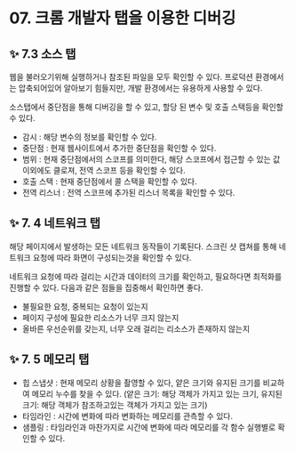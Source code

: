# 07. 크롬 개발자 탭을 이용한 디버깅

## ✨ 7.3 소스 탭

웹을 불러오기위해 실행하거나 참조된 파일을 모두 확인할 수 있다. 프로덕션 환경에서는 압축되어있어 알아보기 힘들지만, 개발 환경에서는 유용하게 사용할 수 있다.

소스탭에서 중단점을 통해 디버깅을 할 수 있고, 할당 된 변수 및 호출 스택등을 확인할 수 있다.

- 감시  : 해당 변수의 정보를 확인할 수 있다.
- 중단점 : 현재 웹사이트에서 추가한 중단점을 확인할 수 있다.
- 범위 : 현재 중단점에서의 스코프를 의미한다, 해당 스코프에서 접근할 수 있는 값 이외에도 클로져, 전역 스코프 등을 확인할 수 있다.
- 호출 스택 : 현재 중단점에서 콜 스택을 확인할 수 있다.
- 전역 리스너 : 전역 스코프에 추가된 리스너 목록을 확인할 수 있다.

## ✨ 7. 4 네트워크 탭

해당 페이지에서 발생하는 모든 네트워크 동작들이 기록된다. 스크린 샷 캡쳐를 통해 네트워크 요청에 따라 화면이 구성되는것을 확인할 수 있다. 

네트워크 요청에 따라 걸리는 시간과 데이터의 크기를 확인하고, 필요하다면 최적화를 진행할 수 있다. 다음과 같은 점들을 집중해서 확인하면 좋다.

- 불필요한 요청, 중복되는 요청이 있는지
- 페이지 구성에 필요한 리소스가 너무 크지 않는지
- 올바른 우선순위를 갖는지, 너무 오래 걸리는 리소스가 존재하지 않는지

## ✨ 7. 5 메모리 탭

- 힙 스냅샷 : 현재 메모리 상황을 촬영할 수 있다, 얕은 크기와 유지된 크기를 비교하여 메모리 누수를 찾을 수 있다. 
(얕은 크기: 해당 객체가 가지고 있는 크기, 유지된 크기: 해당 객체가 참조하고있는 객체가 가지고 있는 크기)
- 타임라인 : 시간에 변화에 따라 변화하는 메모리를 관측할 수 있다.
- 샘플링 : 타임라인과 마찬가지로 시간에 변화에 따라 메모리를 각 함수 실행별로 확인할 수 있다.
